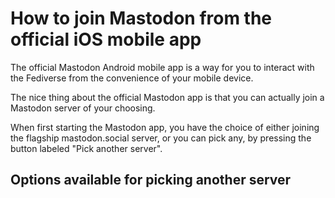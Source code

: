 # How to join Mastodon from the official iOS mobile app

The official Mastodon Android mobile app is a way for you to interact with the Fediverse from the convenience of your mobile device.

The nice thing about the official Mastodon app is that you can actually join a Mastodon server of your choosing.

When first starting the Mastodon app, you have the choice of either joining the flagship mastodon.social server, or you can pick any, by pressing the button labeled "Pick another server".

## Options available for picking another server
